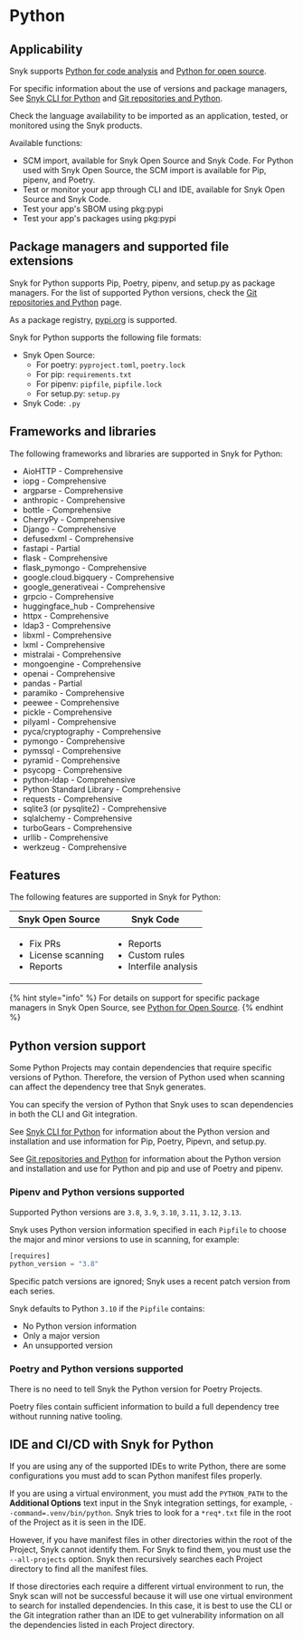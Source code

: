# Python

## Applicability

Snyk supports [Python for code analysis](python-for-code-analysis.md) and [Python for open source](python-for-open-source.md).

For specific information about the use of versions and package managers, See [Snyk CLI for Python](snyk-cli-for-python.md) and [Git repositories and Python](git-repositories-and-python.md).

Check the language availability to be imported as an application, tested, or monitored using the Snyk products.

Available functions:

* SCM import, available for Snyk Open Source and Snyk Code. For Python used with Snyk Open Source, the SCM import is available for Pip, pipenv, and Poetry.
* Test or monitor your app through CLI and IDE, available for Snyk Open Source and Snyk Code.
* Test your app's SBOM using pkg:pypi
* Test your app's packages using pkg:pypi

## Package managers and supported file extensions

Snyk for Python supports Pip, Poetry, pipenv, and setup.py as package managers. For the list of supported Python versions, check the [Git repositories and Python](git-repositories-and-python.md) page.

As a package registry, [pypi.org](https://pypi.org/) is supported.

Snyk for Python supports the following file formats:

* Snyk Open Source:
  * For poetry: `pyproject.toml`, `poetry.lock`
  * For pip: `requirements.txt`
  * For pipenv: `pipfile`, `pipfile.lock`
  * For setup.py: `setup.py`
* Snyk Code: `.py`

## Frameworks and libraries

The following frameworks and libraries are supported in Snyk for Python:

* AioHTTP - Comprehensive
* iopg - Comprehensive
* argparse - Comprehensive
* anthropic - Comprehensive
* bottle - Comprehensive
* CherryPy - Comprehensive
* Django - Comprehensive
* defusedxml - Comprehensive
* fastapi - Partial
* flask - Comprehensive
* flask\_pymongo - Comprehensive
* google.cloud.bigquery - Comprehensive
* google\_generativeai - Comprehensive
* grpcio - Comprehensive
* huggingface\_hub - Comprehensive
* httpx - Comprehensive
* ldap3 - Comprehensive
* libxml - Comprehensive
* lxml - Comprehensive
* mistralai - Comprehensive
* mongoengine - Comprehensive
* openai - Comprehensive
* pandas - Partial
* paramiko - Comprehensive
* peewee - Comprehensive
* pickle - Comprehensive
* pilyaml - Comprehensive
* pyca/cryptography - Comprehensive
* pymongo - Comprehensive
* pymssql - Comprehensive
* pyramid - Comprehensive
* psycopg - Comprehensive
* python-ldap - Comprehensive
* Python Standard Library - Comprehensive
* requests - Comprehensive
* sqlite3 (or pysqlite2) - Comprehensive
* sqlalchemy - Comprehensive
* turboGears - Comprehensive
* urllib - Comprehensive
* werkzeug - Comprehensive

## Features

The following features are supported in Snyk for Python:

| Snyk Open Source                                                   | Snyk Code                                                                 |
| ------------------------------------------------------------------ | ------------------------------------------------------------------------- |
| <ul><li>Fix PRs</li><li>License scanning</li><li>Reports</li></ul> | <ul><li>Reports</li><li>Custom rules</li><li>Interfile analysis</li></ul> |

{% hint style="info" %}
For details on support for specific package managers in Snyk Open Source, see [Python for Open Source](python-for-open-source.md).&#x20;
{% endhint %}

## Python version support

Some Python Projects may contain dependencies that require specific versions of Python. Therefore, the version of Python used when scanning can affect the dependency tree that Snyk generates.

You can specify the version of Python that Snyk uses to scan dependencies in both the CLI and Git integration.

See [Snyk CLI for Python](snyk-cli-for-python.md) for information about the Python version and installation and use information for Pip, Poetry, Pipevn, and setup.py.

See [Git repositories and Python](git-repositories-and-python.md) for information about the Python version and installation and use for Python and pip and use of Poetry and pipenv.

### Pipenv and Python versions supported

Supported Python versions are `3.8`, `3.9`, `3.10`, `3.11`, `3.12`, `3.13`.

Snyk uses Python version information specified in each `Pipfile` to choose the major and minor versions to use in scanning, for example:

```python
[requires]
python_version = "3.8"
```

Specific patch versions are ignored; Snyk uses a recent patch version from each series.

Snyk defaults to Python `3.10` if the `Pipfile` contains:

* No Python version information
* Only a major version
* An unsupported version

### Poetry and Python versions supported

There is no need to tell Snyk the Python version for Poetry Projects.

Poetry files contain sufficient information to build a full dependency tree without running native tooling.

## IDE and CI/CD with Snyk for Python

If you are using any of the supported IDEs to write Python, there are some configurations you must add to scan Python manifest files properly.

If you are using a virtual environment, you must add the `PYTHON_PATH` to the **Additional Options** text input in the Snyk integration settings, for example, `--command=.venv/bin/python`. Snyk tries to look for a `*req*.txt` file in the root of the Project as it is seen in the IDE.

However, if you have manifest files in other directories within the root of the Project, Snyk cannot identify them. For Snyk to find them, you must use the `--all-projects` option. Snyk then recursively searches each Project directory to find all the manifest files.

If those directories each require a different virtual environment to run, the Snyk scan will not be successful because it will use one virtual environment to search for installed dependencies. In this case, it is best to use the CLI or the Git integration rather than an IDE to get vulnerability information on all the dependencies listed in each Project directory.
